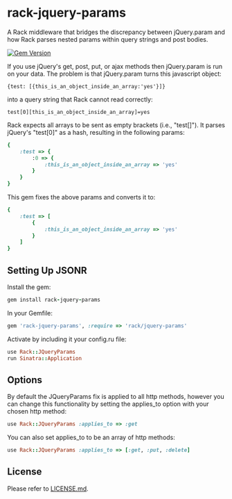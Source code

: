 rack-jquery-params
===========

A Rack middleware that bridges the discrepancy between jQuery.param and how Rack parses nested params within query
strings and post bodies.

[![Gem Version](https://badge.fury.io/rb/rack-jquery-params.svg)](http://badge.fury.io/rb/rack-jquery-params)

If you use jQuery's get, post, put, or ajax methods then jQuery.param is run on your data. The problem is that jQuery.param
turns this javascript object:

 ```
 {test: [{this_is_an_object_inside_an_array:'yes'}]}
 ```

into a query string that Rack cannot read correctly:

```
test[0][this_is_an_object_inside_an_array]=yes
```

Rack expects all arrays to be sent as empty brackets (i.e., "test[]"). It parses jQuery's "test[0]" as a hash, resulting
in the following params:

```ruby
{
    :test => {
        :0 => {
            :this_is_an_object_inside_an_array => 'yes'
        }
    }
}
```

This gem fixes the above params and converts it to:

```ruby
{
    :test => [
        {
            :this_is_an_object_inside_an_array => 'yes'
        }
    ]
}
```

## Setting Up JSONR

Install the gem:

```ruby
gem install rack-jquery-params
```

In your Gemfile:

```ruby
gem 'rack-jquery-params', :require => 'rack/jquery-params'
```

Activate by including it your config.ru file:

```ruby
use Rack::JQueryParams
run Sinatra::Application
```

## Options

By default the JQueryParams fix is applied to all http methods, however you can change this functionality by setting
the applies_to option with your chosen http method:

```ruby
use Rack::JQueryParams :applies_to => :get
```

 You can also set applies_to to be an array of http methods:

```ruby
use Rack::JQueryParams :applies_to => [:get, :put, :delete]
```


## License

Please refer to [LICENSE.md](https://github.com/calebclark/rack-jquery-params/blob/master/LICENSE.md).